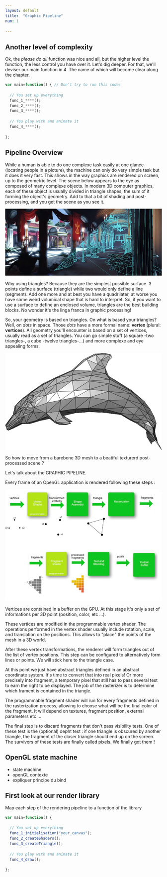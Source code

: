```yaml
---
layout: default
title:  "Graphic Pipeline"
num: 1

---
```


## Another level of complexity
Ok, the *please do all* function was nice and all, but the higher level the function, the less control you have over it. Let's dig deeper. For that, we'll deviser our main function in 4. The name of which will become clear along the chapter.

~~~ JavaScript
var main=function() { // Don't try to run this code!
    
  // You set up everything
  func_1_****();
  func_2_****();    
  func_3_****();

  // You play with and animate it
  func_4_****();
  
};
~~~

## Pipeline Overview
While a human is able to do one complexe task easily at one glance (locating people in a picture), the machine can only do very simple task but it does it very fast. This shows in the way graphics are rendered on screen, up to the geometric level. The scene below appears to the eye as composed of many complexe objects. In modern 3D computer graphics, each of these object is usually divided in triangle shapes, the sum of it forming the object's geometry. Add to that a bit of shading and post-processing, and you get the scene as you see it.

<img class="ctr" src="./assets/log1_scene.jpg" alt="Full Rendering">

Why using triangles? Because they are the simplest possible surface. 3 points define a surface (triangle) while two would only define a line (segment). Add one more and at best you have a quadrilater, at worse you have some weird volumical shape that is hard to interpret. So, if you want to use a surface to define an enclosed volume, triangles are the best building blocks. No wonder it's the linga franca in graphic processing!

So, your geometry is based on triangles. On what is based your triangles? Well, on *dots* in space. Those *dots* have a more formal name: **vertex** (plural: **vertices**). All geometry you'll encounter is based on a set of vertices, usually read as a set of triangles. You can go simple stuff (a square -two triangles-, a cube -twelve triangles-...) and more complexe and eye appealing forms. 

<img class="ctr" src="./assets/Dolphin_triangle_mesh.png" alt="A 3D mesh">





So how to move from a barebone 3D mesh to a beatiful texturerd post-processed scene ? 

Let's talk about the GRAPHIC PIPELINE. 

Every frame of an OpenGL application is rendered following these steps : 

<img class="ctr" src="./assets/log1_graphicPipeline.jpg" alt="Rendering Pipeline">

Vertices are contained in a buffer on the GPU. At this stage it's only a set of informations per 3D point (position, color, etc ...). 

These vertices are modified in the programmable vertex shader. The operations performed in the vertex shader usually include rotation, scale, and translation on the positions. This allows to "place" the points of the mesh in a 3D world. 

After these vertex transformations, the renderer will form triangles out of the list of vertex positions. This step can be configured to alternatively form lines or points. We will stick here to the triangle case. 

At this point we just have abstract triangles defined in an abstract coordinate system. It's time to convert that into real pixels! Or more precisely into fragment, a temporary pixel that still has to pass several test to earn the right to be displayed. The job of the rasterizer is to determine which frament is contained in the triangle. 

The programmable fragment shader will run for every fragments defined in the rasterization process, allowing to choose what will be the final color of the fragment. It will depend on textures, fragment position, external parameters etc ...

The final step is to discard fragments that don't pass visibility tests. One of these test is the (optional) depht test : if one triangle is obscured by another triangle, the fragment of the closer triangle should end up on the screen. The survivors of these tests are finally called pixels. We finally got them !


## OpenGL state machine

* state machine
* openGL contexte
* expliquer principe du bind

## First look at our render library
Map each step of the rendering pipeline to a function of the library


~~~ JavaScript
var main=function() {
    
  // You set up everything
  func_1_initialisation("your_canvas");
  func_2_createShaders();    
  func_3_createTriangle();

  // You play with and animate it
  func_4_draw();
  
};
~~~

